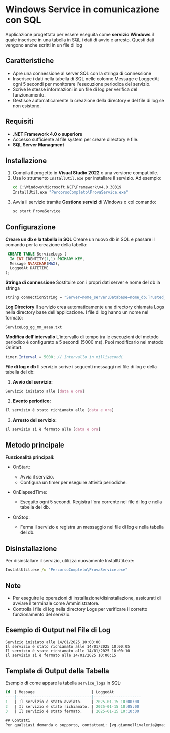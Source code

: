# Windows Service in comunicazione con SQL

Applicazione progettata per essere eseguita come **servizio Windows** il quale inserisce in una tabella in SQL i dati di avvio e arresto. Questi dati vengono anche scritti in un file di log

## Caratteristiche
- Apre una connessione al server SQL con la stringa di connessione
- Inserisce i dati nella tabella di SQL nelle colonne Message e LoggedAt ogni 5 secondi per monitorare l'esecuzione periodica del servizio.
- Scrive le stesse informazioni in un file di log per verifica del funzionamento.
- Gestisce automaticamente la creazione della directory e del file di log se non esistono.

## Requisiti
- **.NET Framework 4.0 o superiore**
- Accesso sufficiente al file system per creare directory e file.
- **SQL Server Managment**

## Installazione
1. Compila il progetto in **Visual Studio 2022** o una versione compatibile.
2. Usa lo strumento `InstallUtil.exe` per installare il servizio. Ad esempio:
   ```cmd
   cd C:\Windows\Microsoft.NET\Framework\v4.0.30319
   InstallUtil.exe "PercorsoCompleto\ProvaService.exe"
3. Avvia il servizio tramite **Gestione servizi** di Windows o col comando:
   ```cmd
   sc start ProvaService

## Configurazione
**Creare un db e la tabella in SQL**
Creare un nuovo db in SQL e passare il comando per la creazione della tabella:
  ```sql
   CREATE TABLE ServiceLogs (
    Id INT IDENTITY(1,1) PRIMARY KEY,
    Message NVARCHAR(MAX),
    LoggedAt DATETIME
  );
  ```

**Stringa di connessione**
Sostituire con i propri dati server e nome del db la stringa 
   ```cmd
   string connectionString = "Server=nome_server;Database=nome_db;Trusted_Connection=True;";
  ```


**Log Directory**
Il servizio crea automaticamente una directory chiamata Logs nella directory base dell'applicazione. I file di log hanno un nome nel formato:
  ```cmd
  ServiceLog_gg_mm_aaaa.txt
  ```
**Modifica dell'intervallo**
L'intervallo di tempo tra le esecuzioni del metodo periodico è configurato a 5 secondi (5000 ms). Puoi modificarlo nel metodo OnStart:

  ```csharp
  timer.Interval = 5000; // Intervallo in millisecondi
  ```
**File di log e db**
Il servizio scrive i seguenti messaggi nei file di log e della tabella del db:

1. **Avvio del servizio:**
  ```css
  Servizio iniziato alle [data e ora]
  ```
2. **Evento periodico:**
```css
Il servizio è stato richiamato alle [data e ora]
```
3. **Arresto del servizio:**
  ```css
  Il servizio si è fermato alle [data e ora]
  ```
## Metodo principale
**Funzionalità principali:**
- OnStart:
  - Avvia il servizio.
  - Configura un timer per eseguire attività periodiche.

- OnElapsedTime:
  - Eseguito ogni 5 secondi. Registra l'ora corrente nel file di log e nella tabella del db.
- OnStop:
  - Ferma il servizio e registra un messaggio nel file di log e nella tabella del db.

## Disinstallazione
Per disinstallare il servizio, utilizza nuovamente InstallUtil.exe:

``` cmd
InstallUtil.exe /u "PercorsoCompleto\ProvaService.exe"
```

## Note
- Per eseguire le operazioni di installazione/disinstallazione, assicurati di avviare il terminale come Amministratore.
- Controlla i file di log nella directory Logs per verificare il corretto funzionamento del servizio.

## Esempio di Output nel File di Log
```
Servizio iniziato alle 14/01/2025 10:00:00
Il servizio è stato richiamato alle 14/01/2025 10:00:05
Il servizio è stato richiamato alle 14/01/2025 10:00:10
Il servizio si è fermato alle 14/01/2025 10:00:15
```

## Template di Output della Tabella

Esempio di come appare la tabella `service_logs` in SQL:

```sql
Id  | Message                         | LoggedAt
----|---------------------------------|---------------------
1   | Il servizio è stato avviato.    | 2025-01-15 10:00:00
2   | Il servizio è stato richiamato. | 2025-01-15 10:05:00
3   | Il servizio è stato fermato.    | 2025-01-15 10:10:00

## Contatti
Per qualsiasi domanda o supporto, contattami: [vg.giannellivaleria@gmail.com].
